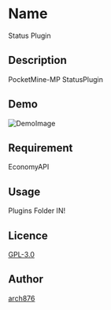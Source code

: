 Name
====

Status Plugin

## Description

PocketMine-MP StatusPlugin

## Demo

![DemoImage](https://github.com/arch876/Status/demo1.png)

## Requirement

EconomyAPI

## Usage

Plugins Folder IN!

## Licence

[GPL-3.0](https://github.com/arch876/Status/LICENSE)

## Author

[arch876](https://github.com/arch876)
